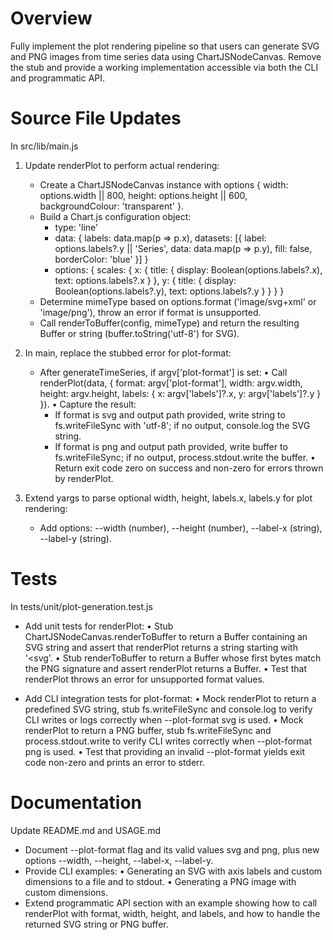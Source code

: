 # Overview

Fully implement the plot rendering pipeline so that users can generate SVG and PNG images from time series data using ChartJSNodeCanvas. Remove the stub and provide a working implementation accessible via both the CLI and programmatic API.

# Source File Updates

In src/lib/main.js

1. Update renderPlot to perform actual rendering:
   - Create a ChartJSNodeCanvas instance with options { width: options.width || 800, height: options.height || 600, backgroundColour: 'transparent' }.
   - Build a Chart.js configuration object:
     - type: 'line'
     - data: { labels: data.map(p => p.x), datasets: [{ label: options.labels?.y || 'Series', data: data.map(p => p.y), fill: false, borderColor: 'blue' }] }
     - options: { scales: { x: { title: { display: Boolean(options.labels?.x), text: options.labels?.x } }, y: { title: { display: Boolean(options.labels?.y), text: options.labels?.y } } } }
   - Determine mimeType based on options.format ('image/svg+xml' or 'image/png'), throw an error if format is unsupported.
   - Call renderToBuffer(config, mimeType) and return the resulting Buffer or string (buffer.toString('utf-8') for SVG).

2. In main, replace the stubbed error for plot-format:
   - After generateTimeSeries, if argv['plot-format'] is set:
     • Call renderPlot(data, { format: argv['plot-format'], width: argv.width, height: argv.height, labels: { x: argv['labels']?.x, y: argv['labels']?.y } }).
     • Capture the result:
       - If format is svg and output path provided, write string to fs.writeFileSync with 'utf-8'; if no output, console.log the SVG string.
       - If format is png and output path provided, write buffer to fs.writeFileSync; if no output, process.stdout.write the buffer.
     • Return exit code zero on success and non-zero for errors thrown by renderPlot.

3. Extend yargs to parse optional width, height, labels.x, labels.y for plot rendering:
   - Add options: --width (number), --height (number), --label-x (string), --label-y (string).

# Tests

In tests/unit/plot-generation.test.js

- Add unit tests for renderPlot:
  • Stub ChartJSNodeCanvas.renderToBuffer to return a Buffer containing an SVG string and assert that renderPlot returns a string starting with '<svg'.
  • Stub renderToBuffer to return a Buffer whose first bytes match the PNG signature and assert renderPlot returns a Buffer.
  • Test that renderPlot throws an error for unsupported format values.

- Add CLI integration tests for plot-format:
  • Mock renderPlot to return a predefined SVG string, stub fs.writeFileSync and console.log to verify CLI writes or logs correctly when --plot-format svg is used.
  • Mock renderPlot to return a PNG buffer, stub fs.writeFileSync and process.stdout.write to verify CLI writes correctly when --plot-format png is used.
  • Test that providing an invalid --plot-format yields exit code non-zero and prints an error to stderr.

# Documentation

Update README.md and USAGE.md

- Document --plot-format flag and its valid values svg and png, plus new options --width, --height, --label-x, --label-y.
- Provide CLI examples:
  • Generating an SVG with axis labels and custom dimensions to a file and to stdout.
  • Generating a PNG image with custom dimensions.
- Extend programmatic API section with an example showing how to call renderPlot with format, width, height, and labels, and how to handle the returned SVG string or PNG buffer.